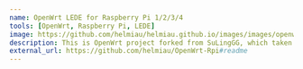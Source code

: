 ```yaml
---
name: OpenWrt LEDE for Raspberry Pi 1/2/3/4
tools: [OpenWrt, Raspberry Pi, LEDE]
image: https://github.com/helmiau/helmiau.github.io/images/images/openwrt-rpi.png
description: This is OpenWrt project forked from SuLingGG, which taken from coolsnowwolf/lede repo and I add my additions there. Compiled daily by using GitHub Actions
external_url: https://github.com/helmiau/OpenWrt-Rpi#readme
---
```

